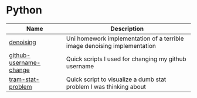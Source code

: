 # Python

| Name                                               | Description                                                              |
| -------------------------------------------------- | ------------------------------------------------------------------------ |
| [denoising](./denoising)                           | Uni homework implementation of a terrible image denoising implementation |
| [github-username-change](./github-username-change) | Quick scripts I used for changing my github username                     |
| [tram-stat-problem](./tram-stat-problem)           | Quick script to visualize a dumb stat problem I was thinking about       |
